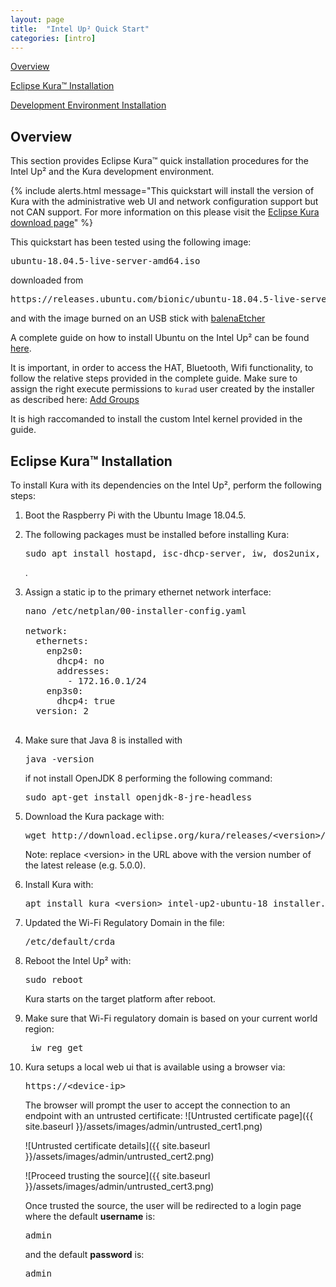 ```yaml
---
layout: page
title:  "Intel Up² Quick Start"
categories: [intro]
---
```


[Overview](#overview)

[Eclipse Kura&trade; Installation](#eclipse-kuratrade-installation)

[Development Environment Installation](#development-environment-installation)

## Overview

This section provides Eclipse Kura&trade; quick installation procedures for the
Intel Up² and the Kura development environment.

{% include alerts.html message="This quickstart will install the version of Kura with the administrative web UI and network  configuration support but not CAN support. For more information on this please visit the [Eclipse Kura download page](https://www.eclipse.org/kura/downloads.php)" %}

This quickstart has been tested using the following image:

<pre>ubuntu-18.04.5-live-server-amd64.iso</pre>

downloaded from

<pre>https://releases.ubuntu.com/bionic/ubuntu-18.04.5-live-server-amd64.iso</pre>

and with the image burned on an USB stick with [balenaEtcher](https://www.balena.io/etcher/)

A complete guide on how to install Ubuntu on the Intel Up² can be found [here](https://wiki.up-community.org/Ubuntu).

It is important, in order to access the HAT, Bluetooth, Wifi functionality, to follow the relative steps provided in the complete guide. Make sure to assign the right execute permissions to `kurad` user created by the installer as described here: [Add Groups](https://github.com/up-board/up-community/wiki/Ubuntu_18.04#add-groups)

It is high raccomanded to install the custom Intel kernel provided in the guide.

## Eclipse Kura&trade; Installation

To install Kura with its dependencies on the Intel Up², perform the
following steps:

1. Boot the Raspberry Pi with the Ubuntu Image 18.04.5.

2. The following packages  must be installed before installing Kura: 

   <pre>sudo apt install hostapd, isc-dhcp-server, iw, dos2unix, bind9, unzip, ethtool, telnet, bluez-hcidump,wireless-tools, chrony</pre>.

3. Assign a static ip to the primary ethernet network interface:
   
   <pre>nano /etc/netplan/00-installer-config.yaml
   
   network:
     ethernets:
       enp2s0:
         dhcp4: no
         addresses:
           - 172.16.0.1/24
       enp3s0:
         dhcp4: true
     version: 2
   
   </pre>
   
4. Make sure that Java 8 is installed with

    <pre>java -version</pre>

    if not install OpenJDK 8 performing the following command:

    <pre>sudo apt-get install openjdk-8-jre-headless</pre>

5. Download the Kura package with:

    <pre>wget http://download.eclipse.org/kura/releases/&lt;version&gt;/kura_&lt;version&gt;_intel-up2-ubuntu-18_installer.deb</pre>

    Note: replace \<version\> in the URL above with the version number of the latest release (e.g. 5.0.0).

6. Install Kura with: 

    <pre>apt install kura_&lt;version&gt;_intel-up2-ubuntu-18_installer.deb</pre>

7. Updated the Wi-Fi Regulatory Domain in the file:
    <pre>/etc/default/crda</pre>

8. Reboot the Intel Up² with:

    <pre>sudo reboot</pre>

    Kura starts on the target platform after reboot.

9. Make sure that Wi-Fi regulatory domain is based on your current world region:
    <pre> iw reg get </pre>    

10. Kura setups a local web ui that is available using a browser via:

      <pre>https://&lt;device-ip&gt;</pre>

      The browser will prompt the user to accept the connection to an endpoint with an untrusted certificate:
      ![Untrusted certificate page]({{ site.baseurl }}/assets/images/admin/untrusted_cert1.png)

      ![Untrusted certificate details]({{ site.baseurl }}/assets/images/admin/untrusted_cert2.png)

      ![Proceed trusting the source]({{ site.baseurl }}/assets/images/admin/untrusted_cert3.png)

      Once trusted the source, the user will be redirected to a login page where the default **username** is:

      <pre>admin</pre>

      and the default **password** is:

      <pre>admin</pre>

